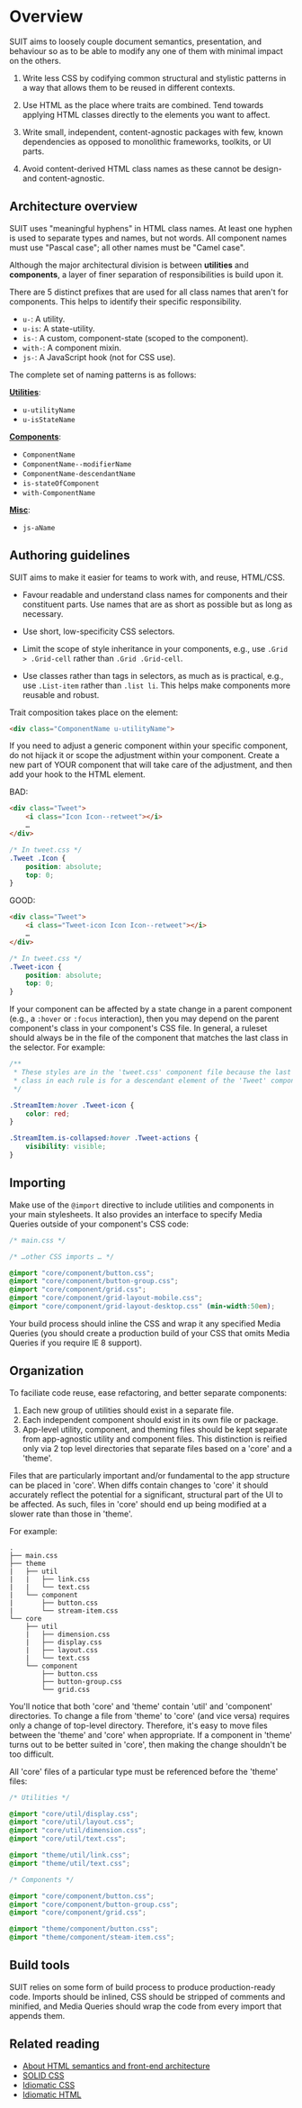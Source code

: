 # Overview

SUIT aims to loosely couple document semantics, presentation, and behaviour so
as to be able to modify any one of them with minimal impact on the others.

1. Write less CSS by codifying common structural and stylistic patterns in a way
   that allows them to be reused in different contexts.

2. Use HTML as the place where traits are combined. Tend towards applying HTML
   classes directly to the elements you want to affect.

3. Write small, independent, content-agnostic packages with few, known
   dependencies as opposed to monolithic frameworks, toolkits, or UI parts.

4. Avoid content-derived HTML class names as these cannot be design- and
   content-agnostic.


## Architecture overview

SUIT uses "meaningful hyphens" in HTML class names. At least one hyphen is used
to separate types and names, but not words. All component names must use "Pascal
case"; all other names must be "Camel case".

Although the major architectural division is between **utilities** and
**components**, a layer of finer separation of responsibilities is build upon
it.

There are 5 distinct prefixes that are used for all class names that aren't for
components. This helps to identify their specific responsibility.

* `u-`: A utility.
* `u-is`: A state-utility.
* `is-`: A custom, component-state (scoped to the component).
* `with-`: A component mixin.
* `js-`: A JavaScript hook (not for CSS use).

The complete set of naming patterns is as follows:

**[Utilities](utilities.md)**:

* `u-utilityName`
* `u-isStateName`

**[Components](components.md)**:

* `ComponentName`
* `ComponentName--modifierName`
* `ComponentName-descendantName`
* `is-stateOfComponent`
* `with-ComponentName`

**[Misc](misc.md)**:

* `js-aName`


## Authoring guidelines

SUIT aims to make it easier for teams to work with, and reuse, HTML/CSS.

* Favour readable and understand class names for components and their
  constituent parts. Use names that are as short as possible but as long as
  necessary.

* Use short, low-specificity CSS selectors.

* Limit the scope of style inheritance in your components, e.g., use `.Grid >
  .Grid-cell` rather than `.Grid .Grid-cell`.

* Use classes rather than tags in selectors, as much as is practical, e.g., use
  `.List-item` rather than `.list li`. This helps make components more reusable
  and robust.

Trait composition takes place on the element:

```html
<div class="ComponentName u-utilityName">
```

If you need to adjust a generic component within your specific component, do
not hijack it or scope the adjustment within your component. Create a new part
of YOUR component that will take care of the adjustment, and then add your hook
to the HTML element.

BAD:

```html
<div class="Tweet">
    <i class="Icon Icon--retweet"></i>
    …
</div>
```

```css
/* In tweet.css */
.Tweet .Icon {
    position: absolute;
    top: 0;
}
```

GOOD:

```html
<div class="Tweet">
    <i class="Tweet-icon Icon Icon--retweet"></i>
    …
</div>
```

```css
/* In tweet.css */
.Tweet-icon {
    position: absolute;
    top: 0;
}
```

If your component can be affected by a state change in a parent component
(e.g., a `:hover` or `:focus` interaction), then you may depend on the parent
component's class in your component's CSS file. In general, a ruleset should
always be in the file of the component that matches the last class in the
selector. For example:

```css
/**
 * These styles are in the 'tweet.css' component file because the last
 * class in each rule is for a descendant element of the 'Tweet' component.
 */

.StreamItem:hover .Tweet-icon {
    color: red;
}

.StreamItem.is-collapsed:hover .Tweet-actions {
    visibility: visible;
}
```

## Importing

Make use of the `@import` directive to include utilities and components in your
main stylesheets. It also provides an interface to specify Media Queries
outside of your component's CSS code:

```css
/* main.css */

/* …other CSS imports … */

@import "core/component/button.css";
@import "core/component/button-group.css";
@import "core/component/grid.css";
@import "core/component/grid-layout-mobile.css";
@import "core/component/grid-layout-desktop.css" (min-width:50em);
```

Your build process should inline the CSS and wrap it any specified Media
Queries (you should create a production build of your CSS that omits Media
Queries if you require IE 8 support).


## Organization

To faciliate code reuse, ease refactoring, and better separate components:

1. Each new group of utilities should exist in a separate file.
2. Each independent component should exist in its own file or package.
3. App-level utility, component, and theming files should be kept separate from
   app-agnostic utility and component files. This distinction is reified only
   via 2 top level directories that separate files based on a 'core' and a
   'theme'.

Files that are particularly important and/or fundamental to the app structure
can be placed in 'core'. When diffs contain changes to 'core' it should
accurately reflect the potential for a significant, structural part of the UI
to be affected. As such, files in 'core' should end up being modified at a
slower rate than those in 'theme'.

For example:

```
.
├── main.css
├── theme
|   ├── util
|   |   ├── link.css
|   |   └── text.css
|   └── component
|       ├── button.css
|       └── stream-item.css
└── core
    ├── util
    |   ├── dimension.css
    |   ├── display.css
    |   ├── layout.css
    |   └── text.css
    └── component
        ├── button.css
        ├── button-group.css
        └── grid.css
```

You'll notice that both 'core' and 'theme' contain 'util' and 'component'
directories. To change a file from 'theme' to 'core' (and vice versa) requires
only a change of top-level directory. Therefore, it's easy to move files
between the 'theme' and 'core' when appropriate. If a component in 'theme' turns
out to be better suited in 'core', then making the change shouldn't be too difficult.

All 'core' files of a particular type must be referenced before the 'theme' files:

```css
/* Utilities */

@import "core/util/display.css";
@import "core/util/layout.css";
@import "core/util/dimension.css";
@import "core/util/text.css";

@import "theme/util/link.css";
@import "theme/util/text.css";

/* Components */

@import "core/component/button.css";
@import "core/component/button-group.css";
@import "core/component/grid.css";

@import "theme/component/button.css";
@import "theme/component/steam-item.css";
```


## Build tools

SUIT relies on some form of build process to produce production-ready code.
Imports should be inlined, CSS should be stripped of comments and minified, and
Media Queries should wrap the code from every import that appends them.


## Related reading

* [About HTML semantics and front-end architecture](http://nicolasgallagher.com/about-html-semantics-front-end-architecture/)
* [SOLID CSS](http://blog.millermedeiros.com/solid-css/)
* [Idiomatic CSS](https://github.com/necolas/idiomatic-css/)
* [Idiomatic HTML](https://github.com/necolas/idiomatic-html/)
